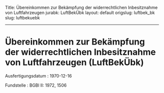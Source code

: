 Title: Übereinkommen zur Bekämpfung der widerrechtlichen Inbesitznahme von Luftfahrzeugen
jurabk: LuftBekÜbk
layout: default
origslug: luftbek_bk
slug: luftbekuebk

---

# Übereinkommen zur Bekämpfung der widerrechtlichen Inbesitznahme von Luftfahrzeugen (LuftBekÜbk)

Ausfertigungsdatum
:   1970-12-16

Fundstelle
:   BGBl II: 1972, 1506

